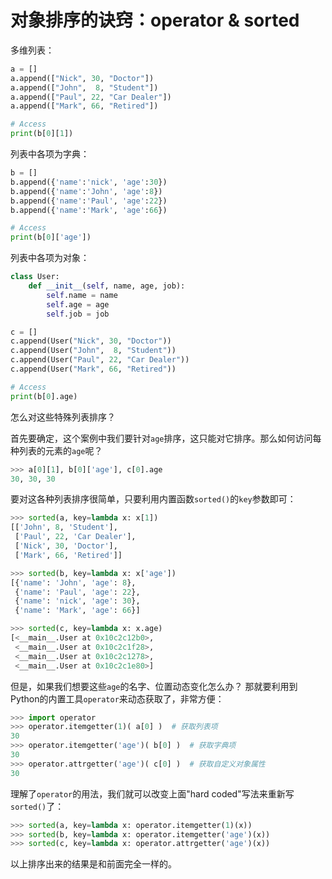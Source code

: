 # 对象排序的诀窍：operator & sorted

多维列表：
```py
a = []
a.append(["Nick", 30, "Doctor"])
a.append(["John",  8, "Student"])
a.append(["Paul", 22, "Car Dealer"])
a.append(["Mark", 66, "Retired"])

# Access
print(b[0][1])
```

列表中各项为字典：
```py
b = []
b.append({'name':'nick', 'age':30})
b.append({'name':'John', 'age':8})
b.append({'name':'Paul', 'age':22})
b.append({'name':'Mark', 'age':66})

# Access
print(b[0]['age'])
```

列表中各项为对象：
```py
class User:
    def __init__(self, name, age, job):
        self.name = name
        self.age = age
        self.job = job

c = []
c.append(User("Nick", 30, "Doctor"))
c.append(User("John",  8, "Student"))
c.append(User("Paul", 22, "Car Dealer"))
c.append(User("Mark", 66, "Retired"))

# Access
print(b[0].age)
```


怎么对这些特殊列表排序？


首先要确定，这个案例中我们要针对`age`排序，这只能对它排序。那么如何访问每种列表的元素的`age`呢？
```py
>>> a[0][1], b[0]['age'], c[0].age
30, 30, 30
```

要对这各种列表排序很简单，只要利用内置函数`sorted()`的`key`参数即可：
```py
>>> sorted(a, key=lambda x: x[1])
[['John', 8, 'Student'],
 ['Paul', 22, 'Car Dealer'],
 ['Nick', 30, 'Doctor'],
 ['Mark', 66, 'Retired']]

>>> sorted(b, key=lambda x: x['age'])
[{'name': 'John', 'age': 8},
 {'name': 'Paul', 'age': 22},
 {'name': 'nick', 'age': 30},
 {'name': 'Mark', 'age': 66}]

>>> sorted(c, key=lambda x: x.age)
[<__main__.User at 0x10c2c12b0>,
 <__main__.User at 0x10c2c1f28>,
 <__main__.User at 0x10c2c1278>,
 <__main__.User at 0x10c2c1e80>]
```

但是，如果我们想要这些`age`的名字、位置动态变化怎么办？
那就要利用到Python的内置工具`operator`来动态获取了，非常方便：
```py
>>> import operator
>>> operator.itemgetter(1)( a[0] )  # 获取列表项
30
>>> operator.itemgetter('age')( b[0] )  # 获取字典项
30
>>> operator.attrgetter('age')( c[0] )  # 获取自定义对象属性
30
```

理解了`operator`的用法，我们就可以改变上面"hard coded"写法来重新写`sorted()`了：
```py
>>> sorted(a, key=lambda x: operator.itemgetter(1)(x))
>>> sorted(b, key=lambda x: operator.itemgetter('age')(x))
>>> sorted(c, key=lambda x: operator.attrgetter('age')(x))
```
以上排序出来的结果是和前面完全一样的。

